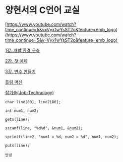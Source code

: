 # 양현서의 C언어 교실

[https://www.youtube.com/watch?time_continue=5&v=Vyx1wYsST2o&feature=emb_logo](https://www.youtube.com/watch?time_continue=5&v=Vyx1wYsST2o&feature=emb_logo)

[1강. 개발 환경 구축](https://github.com/KYHSGeekCode/Computer-Architecture-and-C-class/blob/master/1%EA%B0%95%20%EA%B0%9C%EB%B0%9C%20%ED%99%98%EA%B2%BD%20%EA%B5%AC%EC%B6%95.md)

[2강. 첫 예제](https://github.com/KYHSGeekCode/Computer-Architecture-and-C-class/blob/master/2%EA%B0%95%20%EC%B2%AB%20%EC%98%88%EC%A0%9C.md)

[3강. 변수 만들기](https://github.com/KYHSGeekCode/Computer-Architecture-and-C-class/blob/master/3%EA%B0%95%20%EB%B3%80%EC%88%98%20%EB%A7%8C%EB%93%A4%EA%B8%B0.md)

[튜링 머신](https://github.com/KYHSGeekCode/Computer-Architecture-and-C-class/blob/master/%ED%8A%9C%EB%A7%81%20%EB%A8%B8%EC%8B%A0.md)

[잡기술(Job-Technology)](https://github.com/KYHSGeekCode/Computer-Architecture-and-C-class/blob/master/%EC%9E%A1%EA%B8%B0%EC%88%A0(Job-Technology).md)

```
char line[80], line2[80];

int num1, num2; 

gets(line);

sscanf(line, "%d%d", &num1, &num2);

sprintf(line2, "num1 = %d, num2 = %d", num1, num2);

puts(line);

안녕
```
